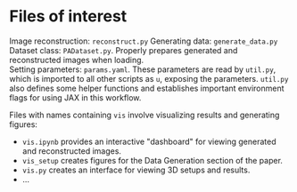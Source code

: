 # Files of interest
Image reconstruction: `reconstruct.py`
Generating data: `generate_data.py`
Dataset class: `PADataset.py`. Properly prepares generated and reconstructed images when loading.  
Setting parameters: `params.yaml`. These parameters are read by `util.py`, which is imported to all other scripts as `u`, exposing the parameters. `util.py` also defines some helper functions and establishes important environment flags for using JAX in this workflow. 

Files with names containing `vis` involve visualizing results and generating figures:
- `vis.ipynb` provides an interactive "dashboard" for viewing generated and reconstructed images.
- `vis_setup` creates figures for the Data Generation section of the paper.
- `vis.py` creates an interface for viewing 3D setups and results.
- ...
